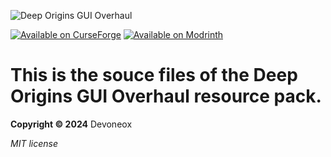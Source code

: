 ![Deep Origins GUI Overhaul](https://media.forgecdn.net/attachments/description/980695/description_427382cd-65e3-4cf6-adc8-6c16624f5bc0.png)

[![Available on CurseForge](https://cdn.modrinth.com/data/cached_images/0115db48e5f0f3e08ee5064bb15fb5d28f19558a.png)](https://www.curseforge.com/minecraft/texture-packs/deep-origins-gui-overhaul)
[![Available on Modrinth](https://media.forgecdn.net/attachments/description/976485/description_6b3c5758-9a6d-4923-989d-aebc2a32921f.png)](https://modrinth.com/resourcepack/deep-origins-gui-overhaul)

# This is the souce files of the Deep Origins GUI Overhaul resource pack.

**Copyright © 2024** Devoneox

_MIT license_
